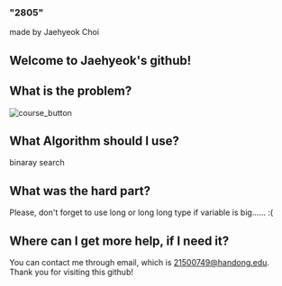 ### "2805"

made by Jaehyeok Choi

## Welcome to Jaehyeok's github!

## What is the problem?

![course_button](https://github.com/Choi-JaeHyeok-21500749/2805/blob/main/2805_pro.JPG)

## What Algorithm should I use?

binaray search

## What was the hard part?

Please, don't forget to use long or long long type if variable is big...... :(
## Where can I get more help, if I need it?

You can contact me through email, which is 21500749@handong.edu.
Thank you for visiting this github!

